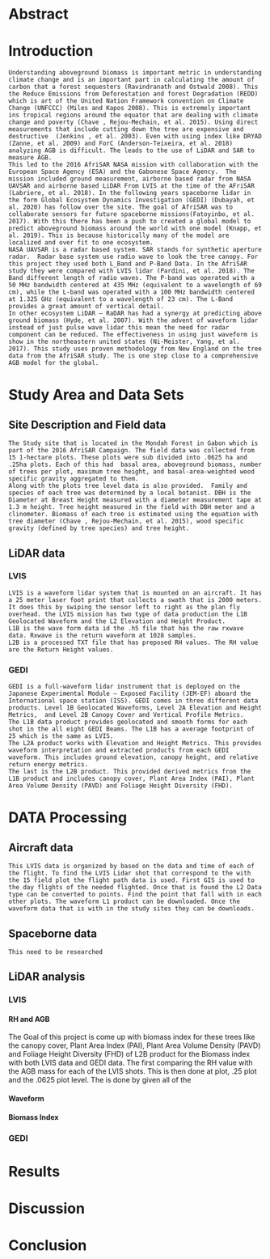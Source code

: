 # Abstract   
# Introduction 

	Understanding aboveground biomass is important metric in understanding climate change and is an important part in calculating the amount of carbon that a forest sequesters (Ravindranath and Ostwald 2008). This the Reduce Emissions from Deforestation and forest Degradation (REDD) which is art of the United Nation Framework convention on Climate Change (UNFCCC) (Miles and Kapos 2008). This is extremely important ins tropical regions around the equator that are dealing with climate change and poverty (Chave , Rejou-Mechain, et al. 2015). Using direct measurements that include cutting down the tree are expensive and destructive  (Jenkins , et al. 2003). Even with using index like DRYAD (Zanne, et al. 2009) and ForC (Anderson-Teixeira, et al. 2018) analyzing AGB is difficult. The leads to the use of LiDAR and SAR to measure AGB.   
	This led to the 2016 AfriSAR NASA mission with collaboration with the European Space Agency (ESA) and the Gabonese Space Agency.  The mission included ground measurement, airborne based radar from NASA UAVSAR and airborne based LiDAR From LVIS at the time of the AFriSAR (Labriere, et al. 2018). In the following years spaceborne lidar in the form Global Ecosystem Dynamics Investigation (GEDI) (Dubayah, et al. 2020) has follow over the site. The goal of AfriSAR was to collaborate sensors for future spaceborne missions(Fatoyinbo, et al. 2017). With this there has been a push to created a global model to predict aboveground biomass around the world with one model (Knapp, et al. 2019). This is because historically many of the model are localized and over fit to one ecosystem.   
	NASA UAVSAR is a radar based system. SAR stands for synthetic aperture radar.  Radar base system use radio wave to look the tree canopy. For this project they used both L_Band and P-Band Data. In the AfriSAR study they were compared with LVIS lidar (Pardini, et al. 2018). The Band different length of radio waves. The P-band was operated with a 50 MHz bandwidth centered at 435 MHz (equivalent to a wavelength of 69 cm), while the L-band was operated with a 100 MHz bandwidth centered at 1.325 GHz (equivalent to a wavelength of 23 cm). The L-Band provides a great amount of vertical detail.   
	In other ecosystem LiDAR – RaDAR has had a synergy at predicting above ground biomass (Hyde, et al. 2007). With the advent of waveform lidar instead of just pulse wave lidar this mean the need for radar component can be reduced. The effectiveness in using just waveform is show in the northeastern united states (Ni-Meister, Yang, et al. 2017). This study uses proven methodology from New England on the tree data from the AfriSAR study. The is one step close to a comprehensive AGB model for the global.   
	
# Study Area and Data Sets   
## Site Description and Field data   
	The Study site that is located in the Mondah Forest in Gabon which is part of the 2016 AfriSAR Campaign. The field data was collected from 15 1-hectare plots. These plots were sub divided into .0625 ha and .25ha plots. Each of this had  basal area, aboveground biomass, number of trees per plot, maximum tree height, and basal-area-weighted wood specific gravity aggregated to them.   
	Along with the plots tree level data is also provided.  Family and species of each tree was determined by a local botanist. DBH is the Diameter at Breast Height measured with a diameter measurement tape at 1.3 m height. Tree height measured in the field with DBH meter and a clinometer. Biomass of each tree is estimated using the equation with tree diameter (Chave , Rejou-Mechain, et al. 2015), wood specific gravity (defined by tree species) and tree height.   
## LiDAR data   
### LVIS  
 	LVIS is a waveform lidar system that is mounted on an aircraft. It has a 25 meter laser foot print that collects a swath that is 2000 meters. It does this by swiping the sensor left to right as the plan fly overhead. the LVIS mission has two type of data production the L1B Geolocated Waveform and the L2 Elevation and Height Product.   
	L1B is the wave form data id the .h5 file that has the raw rxwave data. Rxwave is the return waveform at 1028 samples.   
	L2B is a processed TXT file that has preposed RH values. The RH value are the Return Height values.   
  
### GEDI
	GEDI is a full-waveform lidar instrument that is deployed on the Japanese Experimental Module – Exposed Facility (JEM-EF) aboard the International space station (ISS). GEDI comes in three different data products. Level 1B Geolocated Waveforms, Level 2A Elevation and Height Metrics,  and Level 2B Canopy Cover and Vertical Profile Metrics.  
	The L1B data product provides geolocated and smooth forms for each shot in the all eight GEDI Beams. The L1B has a average footprint of 25 which is the same as LVIS.   
	The L2A product works with Elevation and Height Metrics. This provides waveform interpretation and extracted products from each GEDI waveform. This includes ground elevation, canopy height, and relative return energy metrics.   
	The last is the L2B product. This provided derived metrics from the L1B product and includes canopy cover, Plant Area Index (PAI), Plant Area Volume Density (PAVD) and Foliage Height Diversity (FHD).    

	
# DATA Processing  
## Aircraft data   
	This LVIS data is organized by based on the data and time of each of the flight. To find the LVIS Lidar shot that correspond to the with the 15 field plot the flight path data is used. First GIS is used to the day flights of the needed flighted. Once that is found the L2 Data type can be converted to points. Find the point that fall with in each other plots. The waveform L1 product can be downloaded. Once the waveform data that is with in the study sites they can be downloads.   
## Spaceborne data   
	This need to be researched  
## LiDAR analysis  
### LVIS   
#### RH and AGB  
The Goal of this project is come up with biomass index for these trees like the canopy cover, Plant Area Index (PAI), Plant Area Volume Density (PAVD) and Foliage Height Diversity (FHD) of L2B product for the Biomass index with both LVIS data and GEDI data. 
The first comparing the RH value with the AGB mass for each of the LVIS shots. This is then done at plot, .25 plot and the .0625 plot level. The is done by given all of the 
#### Waveform   

#### Biomass Index   
### GEDI  


# Results   

# Discussion   

# Conclusion   
